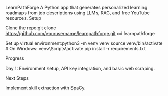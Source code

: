LearnPathForge
A Python app that generates personalized learning roadmaps from job descriptions using LLMs, RAG, and free YouTube resources.
Setup

Clone the repo:git clone https://github.com/yourusername/learnpathforge.git
cd learnpathforge


Set up virtual environment:python3 -m venv venv
source venv/bin/activate  # On Windows: venv\Scripts\activate
pip install -r requirements.txt



Progress

Day 1: Environment setup, API key integration, and basic web scraping.

Next Steps

Implement skill extraction with SpaCy.
